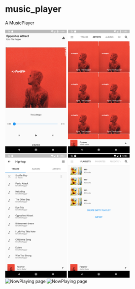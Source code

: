 # music_player

A MusicPlayer

<img src="lib/appScreenshots/nowplayingpage.png" alt="NowPlaying page" width="200">
<img src="lib/appScreenshots/artistsscreen.png" alt="NowPlaying page" width="200">
<img src="lib/appScreenshots/genrepage.png" alt="NowPlaying page" width="200">
<img src="lib/appScreenshots/playlistspage.png" alt="NowPlaying page" width="200">
<img src="lib/appScreenshots/settingspage.png.png" alt="NowPlaying page" width="200">
<img src="lib/appScreenshots/soundeffectsscreen.png.png" alt="NowPlaying page" width="200">
